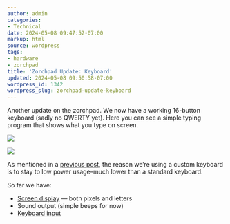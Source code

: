 ```yaml
---
author: admin
categories:
- Technical
date: 2024-05-08 09:47:52-07:00
markup: html
source: wordpress
tags:
- hardware
- zorchpad
title: 'Zorchpad Update: Keyboard'
updated: 2024-05-08 09:50:58-07:00
wordpress_id: 1342
wordpress_slug: zorchpad-update-keyboard
---
```

Another update on the zorchpad. We now have a working 16-button keyboard (sadly no QWERTY yet). Here you can see a simple typing program that shows what you type on screen.

[![](https://blog.za3k.com/wp-content/uploads/2024/05/zorchpad_keyboard-1024x576.jpg)](https://blog.za3k.com/wp-content/uploads/2024/05/zorchpad_keyboard-scaled.jpg)

[![](https://blog.za3k.com/wp-content/uploads/2024/05/zorchpad_keyboard_zoom-1024x331.jpg)](https://blog.za3k.com/wp-content/uploads/2024/05/zorchpad_keyboard_zoom.jpg)

As mentioned in a [previous post](https://blog.za3k.com/diy-keyboards-and-how-keyboards-work/), the reason we’re using a custom keyboard is to stay to low power usage–much lower than a standard keyboard.

So far we have:

-   [Screen display](https://blog.za3k.com/introducing-the-zorchpad-display-demo/) — both pixels and letters
-   Sound output (simple beeps for now)
-   [Keyboard input](https://blog.za3k.com/zorchpad-update-keyboard/)
